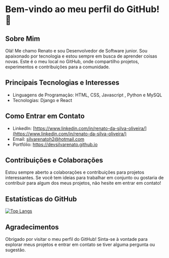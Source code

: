 # Bem-vindo ao meu perfil do GitHub! 👋

## Sobre Mim
Olá! Me chamo Renato e sou Desenvolvedor de Software junior. Sou apaixonado por tecnologia e estou sempre em busca de aprender coisas novas. Este é o meu local no GitHub, onde compartilho projetos, experimentos e contribuições para a comunidade.

## Principais Tecnologias e Interesses
- Linguagens de Programação: HTML, CSS, Javascript , Python e MySQL
- Tecnologias: Django e React


## Como Entrar em Contato
- LinkedIn: [https://www.linkedin.com/in/renato-da-silva-oliveira/](https://www.linkedin.com/in/renato-da-silva-oliveira/)
- Email: silvarenatoh2@hotmail.com
- Portfólio: https://devsilvarenato.github.io


## Contribuições e Colaborações
Estou sempre aberto a colaborações e contribuições para projetos interessantes. Se você tem ideias para trabalhar em conjunto ou gostaria de contribuir para algum dos meus projetos, não hesite em entrar em contato!

## Estatísticas do GitHub
[![Top Langs](https://github-readme-stats.vercel.app/api/top-langs/?username=devSilvaRenato&layout=compact&theme=dark)](https://github.com/anuraghazra/github-readme-stats)

## Agradecimentos
Obrigado por visitar o meu perfil do GitHub! Sinta-se à vontade para explorar meus projetos e entrar em contato se tiver alguma pergunta ou sugestão.

